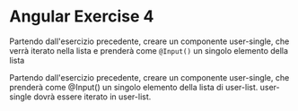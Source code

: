 # Angular Exercise 4

Partendo dall'esercizio precedente, creare un componente user-single, che verrà iterato nella lista e prenderà come `@Input()` un singolo elemento della lista

Partendo dall'esercizio precedente, creare un componente user-single, che prenderà come @Input() un singolo elemento della lista di user-list. user-single dovrà essere iterato in user-list.